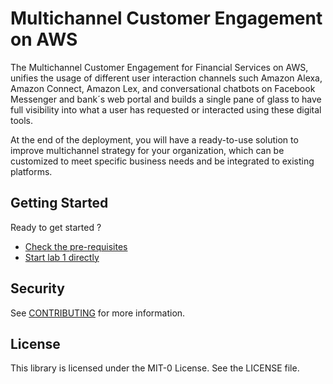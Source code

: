 # Multichannel Customer Engagement on AWS

The Multichannel Customer Engagement for Financial Services on AWS, unifies the usage of different user interaction channels such Amazon Alexa, Amazon Connect, Amazon Lex, and conversational chatbots on Facebook Messenger and bank´s web portal and builds a single pane of glass to have full visibility into what a user has requested or interacted using these digital tools.

At the end of the deployment, you will have a ready-to-use solution to improve multichannel strategy for your organization, which can be customized to meet specific business needs and be integrated to existing platforms. 

## Getting Started 
Ready to get started ?

- [Check the pre-requisites](./00_Prerequisites/README.md)
- [Start lab 1 directly](./01_AmazonConnect//README.md)

## Security

See [CONTRIBUTING](CONTRIBUTING.md#security-issue-notifications) for more information.

## License

This library is licensed under the MIT-0 License. See the LICENSE file.

